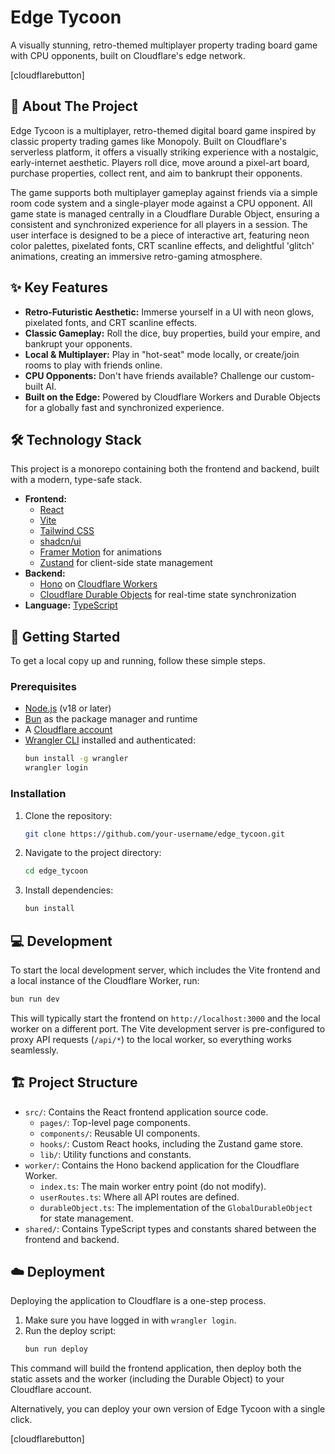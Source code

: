 # Edge Tycoon

A visually stunning, retro-themed multiplayer property trading board game with CPU opponents, built on Cloudflare's edge network.

[cloudflarebutton]

## 📖 About The Project

Edge Tycoon is a multiplayer, retro-themed digital board game inspired by classic property trading games like Monopoly. Built on Cloudflare's serverless platform, it offers a visually striking experience with a nostalgic, early-internet aesthetic. Players roll dice, move around a pixel-art board, purchase properties, collect rent, and aim to bankrupt their opponents.

The game supports both multiplayer gameplay against friends via a simple room code system and a single-player mode against a CPU opponent. All game state is managed centrally in a Cloudflare Durable Object, ensuring a consistent and synchronized experience for all players in a session. The user interface is designed to be a piece of interactive art, featuring neon color palettes, pixelated fonts, CRT scanline effects, and delightful 'glitch' animations, creating an immersive retro-gaming atmosphere.

## ✨ Key Features

*   **Retro-Futuristic Aesthetic:** Immerse yourself in a UI with neon glows, pixelated fonts, and CRT scanline effects.
*   **Classic Gameplay:** Roll the dice, buy properties, build your empire, and bankrupt your opponents.
*   **Local & Multiplayer:** Play in "hot-seat" mode locally, or create/join rooms to play with friends online.
*   **CPU Opponents:** Don't have friends available? Challenge our custom-built AI.
*   **Built on the Edge:** Powered by Cloudflare Workers and Durable Objects for a globally fast and synchronized experience.

## 🛠️ Technology Stack

This project is a monorepo containing both the frontend and backend, built with a modern, type-safe stack.

*   **Frontend:**
    *   [React](https://react.dev/)
    *   [Vite](https://vitejs.dev/)
    *   [Tailwind CSS](https://tailwindcss.com/)
    *   [shadcn/ui](https://ui.shadcn.com/)
    *   [Framer Motion](https://www.framer.com/motion/) for animations
    *   [Zustand](https://zustand-demo.pmnd.rs/) for client-side state management
*   **Backend:**
    *   [Hono](https://hono.dev/) on [Cloudflare Workers](https://workers.cloudflare.com/)
    *   [Cloudflare Durable Objects](https://developers.cloudflare.com/durable-objects/) for real-time state synchronization
*   **Language:** [TypeScript](https://www.typescriptlang.org/)

## 🚀 Getting Started

To get a local copy up and running, follow these simple steps.

### Prerequisites

*   [Node.js](https://nodejs.org/) (v18 or later)
*   [Bun](https://bun.sh/) as the package manager and runtime
*   A [Cloudflare account](https://dash.cloudflare.com/sign-up)
*   [Wrangler CLI](https://developers.cloudflare.com/workers/wrangler/install-and-update/) installed and authenticated:
    ```sh
    bun install -g wrangler
    wrangler login
    ```

### Installation

1.  Clone the repository:
    ```sh
    git clone https://github.com/your-username/edge_tycoon.git
    ```
2.  Navigate to the project directory:
    ```sh
    cd edge_tycoon
    ```
3.  Install dependencies:
    ```sh
    bun install
    ```

## 💻 Development

To start the local development server, which includes the Vite frontend and a local instance of the Cloudflare Worker, run:

```sh
bun run dev
```

This will typically start the frontend on `http://localhost:3000` and the local worker on a different port. The Vite development server is pre-configured to proxy API requests (`/api/*`) to the local worker, so everything works seamlessly.

## 🏗️ Project Structure

*   `src/`: Contains the React frontend application source code.
    *   `pages/`: Top-level page components.
    *   `components/`: Reusable UI components.
    *   `hooks/`: Custom React hooks, including the Zustand game store.
    *   `lib/`: Utility functions and constants.
*   `worker/`: Contains the Hono backend application for the Cloudflare Worker.
    *   `index.ts`: The main worker entry point (do not modify).
    *   `userRoutes.ts`: Where all API routes are defined.
    *   `durableObject.ts`: The implementation of the `GlobalDurableObject` for state management.
*   `shared/`: Contains TypeScript types and constants shared between the frontend and backend.

## ☁️ Deployment

Deploying the application to Cloudflare is a one-step process.

1.  Make sure you have logged in with `wrangler login`.
2.  Run the deploy script:
    ```sh
    bun run deploy
    ```

This command will build the frontend application, then deploy both the static assets and the worker (including the Durable Object) to your Cloudflare account.

Alternatively, you can deploy your own version of Edge Tycoon with a single click.

[cloudflarebutton]